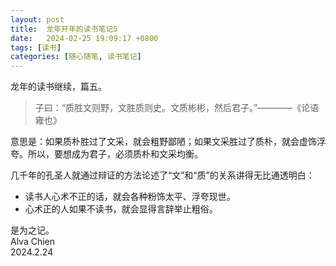 ```yaml
---
layout: post
title:  龙年开年的读书笔记5
date:   2024-02-25 19:09:17 +0800
tags: [读书]
categories: [随心随笔, 读书笔记]
---
```


龙年的读书继续，篇五。   


> 子曰：“质胜文则野，文胜质则史。文质彬彬，然后君子。”————《论语 雍也》

意思是：如果质朴胜过了文采，就会粗野鄙陋；如果文采胜过了质朴，就会虚饰浮夸。所以，要想成为君子，必须质朴和文采均衡。     

几千年的孔圣人就通过辩证的方法论述了“文”和“质”的关系讲得无比通透明白：     
- 读书人心术不正的话，就会各种粉饰太平、浮夸现世。    
- 心术正的人如果不读书，就会显得言辞举止粗俗。    


是为之记。      
Alva Chien      
2024.2.24      
